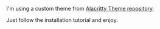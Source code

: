 I'm using a custom theme from [Alacritty Theme repository](https://github.com/alacritty/alacritty-theme). 

Just follow the installation tutorial and enjoy. 
